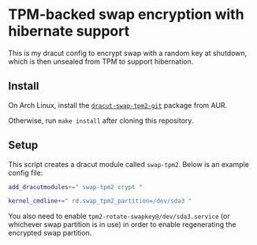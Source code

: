 # TPM-backed swap encryption with hibernate support

This is my dracut config to encrypt swap with a random key at shutdown, which is then unsealed from TPM to support hibernation.

## Install

On Arch Linux, install the [`dracut-swap-tpm2-git`](https://aur.archlinux.org/packages/dracut-swap-tpm2-git) package from AUR.

Otherwise, run `make install` after cloning this repository.

## Setup

This script creates a dracut module called `swap-tpm2`. Below is an example config file:

```sh
add_dracutmodules+=" swap-tpm2 crypt "

kernel_cmdline+=" rd.swap_tpm2_partition=/dev/sda3 "
```

You also need to enable `tpm2-rotate-swapkey@/dev/sda3.service` (or whichever swap partition is in use) in order to enable regenerating the encrypted swap partition.

